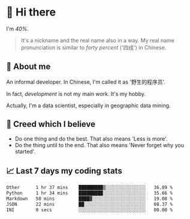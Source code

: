 # 👋 Hi there

I'm *40%*.

> It's a nickname and the real name also in a way.
> My real name pronunciation is similar to *forty percent* ('四成') in Chinese.

## :speech_balloon: About me

An informal developer. In Chinese, I'm called it as '野生的程序员'.

In fact, _development_ is not my main work. It's my hobby.

Actually, I'm a data scientist, especially in geographic data mining.

## :see_no_evil: Creed which I believe

- Do one thing and do the best. That also means 'Less is more'.
- Do the thing until to the end. That also means 'Never forget why you started'.

## :chart_with_upwards_trend: Last 7 days my coding stats

<!--START_SECTION:waka-->

```txt
Other      1 hr 37 mins    █████████▒░░░░░░░░░░░░░░░   36.89 %
Python     1 hr 34 mins    █████████░░░░░░░░░░░░░░░░   35.66 %
Markdown   50 mins         ████▓░░░░░░░░░░░░░░░░░░░░   19.08 %
JSON       22 mins         ██░░░░░░░░░░░░░░░░░░░░░░░   08.37 %
INI        0 secs          ░░░░░░░░░░░░░░░░░░░░░░░░░   00.00 %
```

<!--END_SECTION:waka-->
